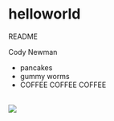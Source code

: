 # helloworld
README

Cody Newman
- pancakes
- gummy worms
- COFFEE COFFEE COFFEE

<br>
<img src="http://www.todayifoundout.com/wp-content/uploads/2015/07/coffee2.png">
<br>
